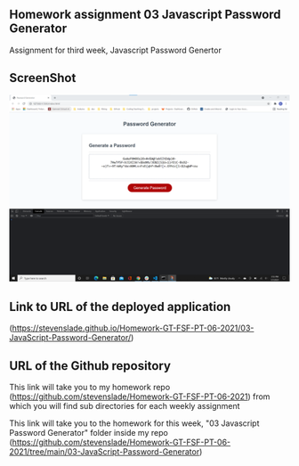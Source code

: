 ## Homework assignment 03 Javascript Password Generator

Assignment for third week, Javascript Password Genertor

## ScreenShot 

![screenshot of homework](./assets/images/JavascriptPasswordGeneratorSS.png)


## Link to URL of the deployed application 

(https://stevenslade.github.io/Homework-GT-FSF-PT-06-2021/03-JavaScript-Password-Generator/)


## URL of the Github repository

This link will take you to my homework repo (https://github.com/stevenslade/Homework-GT-FSF-PT-06-2021) from which you will find sub directories for each weekly assignment

This link will take you to the homework for this week, "03 Javascript Password Generator" folder inside my repo (https://github.com/stevenslade/Homework-GT-FSF-PT-06-2021/tree/main/03-JavaScript-Password-Generator)
